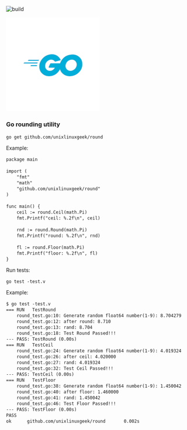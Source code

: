 ![build](https://github.com/github/docs/actions/workflows/main.yml/badge.svg)

![Go rounding utility](https://raw.githubusercontent.com/unixlinuxgeek/logos/main/256x256/go.png)

### Go rounding utility


```shell
go get github.com/unixlinuxgeek/round
```

Example:
```shell
package main

import (
	"fmt"
	"math"
	"github.com/unixlinuxgeek/round"
)

func main() {
	ceil := round.Ceil(math.Pi)
	fmt.Printf("ceil: %.2f\n", ceil)

	rnd := round.Round(math.Pi)
	fmt.Printf("round: %.2f\n", rnd)

	fl := round.Floor(math.Pi)
	fmt.Printf("floor: %.2f\n", fl)
}
```

Run tests:
```shell
go test -test.v
```

Example:
```shell
$ go test -test.v
=== RUN   TestRound
    round_test.go:10: Generate random float64 number(1-9): 8.704279
    round_test.go:12: after round: 8.710
    round_test.go:13: rand: 8.704
    round_test.go:18: Test Round Passed!!!
--- PASS: TestRound (0.00s)
=== RUN   TestCeil
    round_test.go:24: Generate random float64 number(1-9): 4.019324
    round_test.go:26: after ceil: 4.020000
    round_test.go:27: rand: 4.019324
    round_test.go:32: Test Ceil Passed!!!
--- PASS: TestCeil (0.00s)
=== RUN   TestFloor
    round_test.go:38: Generate random float64 number(1-9): 1.450042
    round_test.go:40: after floor: 1.460000
    round_test.go:41: rand: 1.450042
    round_test.go:46: Test Floor Passed!!!
--- PASS: TestFloor (0.00s)
PASS
ok      github.com/unixlinuxgeek/round       0.002s
```
